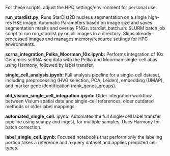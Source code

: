 For these scripts, adjust the HPC settings/environment for personal use. 

**run_stardist.py**: Runs StarDist2D nucleus segmentation on a single high-res H&E image. Automatic Parameters based on image size and saves segmentation masks and overlay PNGs.
stardist_batch.sh: SLURM batch job script to run run_stardist.py on all images in a directory. Skips already-processed images and manages memory/resource settings for HPC environments.

**scrna_integration_Pelka_Moorman_10x.ipynb:** Performs integration of 10x Genomics scRNA-seq data with the Pelka and Moorman single-cell atlas using Harmony, followed by label transfer.

**single_cell_analysis.ipynb:** Full analysis pipeline for a single-cell dataset, including preprocessing (HVG selection, PCA, Leiden), embedding (UMAP), and marker gene identification (rank_genes_groups).

**old_visium_single_cell_integration.ipynb:** Older integration workflow between Visium spatial data and single-cell references, older outdated methods or older label mappings.

**automated_single_cell.** ipynb: Automates the full single-cell label transfer pipeline using scanpy and ingest, for multiple samples. Uses Harmony for batch correction.

**label_single_cell.ipynb:** Focused notebooks that perform only the labeling portion takes a reference and a query dataset and applies predicted cell types. 
